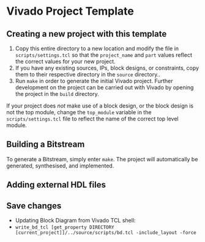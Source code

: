 # Vivado Project Template

## Creating a new project with this template

1. Copy this entire directory to a new location and modify the file in `scripts/settings.tcl` so that the `project_name` and `part` values reflect the correct values for your new project.
2. If you have any existing sources, IPs, block designs, or constraints, copy them to their respective directory in the `source` directory..
3. Run `make` in order to generate the initial Vivado project. Further development on the project can be carried out with Vivado by opening the project in the `build` directory.

If your project does *not* make use of a block design, or the block design is not the top module, change the `top_module` variable in the `scripts/settings.tcl` file to reflect the name of the correct top level module.

## Building a Bitstream

To generate a Bitstream, simply enter `make`. The project will automatically be generated, synthesised, and implemented.

## Adding external HDL files

## Save changes
- Updating Block Diagram from Vivado TCL shell: 
- `write_bd_tcl [get_property DIRECTORY [current_project]]/../source/scripts/bd.tcl -include_layout -force`
